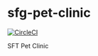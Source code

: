 # sfg-pet-clinic

[![CircleCI](https://circleci.com/gh/WiiruxCruz/sfg-pet-clinic/tree/circleci-project-setup.svg?style=svg)](https://circleci.com/gh/WiiruxCruz/sfg-pet-clinic/tree/circleci-project-setup)

SFT Pet Clinic
